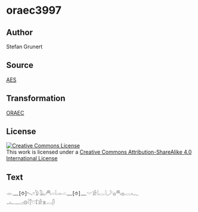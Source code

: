 # oraec3997

## Author

Stefan Grunert

## Source

[AES](https://github.com/simondschweitzer/aes)

## Transformation

[ORAEC](https://oraec.github.io/)

## License

<a rel="license" href="http://creativecommons.org/licenses/by-sa/4.0/"><img alt="Creative Commons License" style="border-width:0" src="https://i.creativecommons.org/l/by-sa/4.0/88x31.png" /></a><br />This work is licensed under a <a rel="license" href="http://creativecommons.org/licenses/by-sa/4.0/">Creative Commons Attribution-ShareAlike 4.0 International License</a>

## Text

𓁹𓈖[⯑]𓍇𓏌𓅱𓅓𓄫𓏏𓇋𓁹𓏏𓈖[⯑]𓈖𓎟𓀀𓇋𓂋𓇋𓌳𓐍𓄪𓐍𓂋𓆑<br>
𓂜𓊃𓊪𓊗𓇋𓐩𓈞𓍍𓀀𓁷𓂋𓋴<br>
